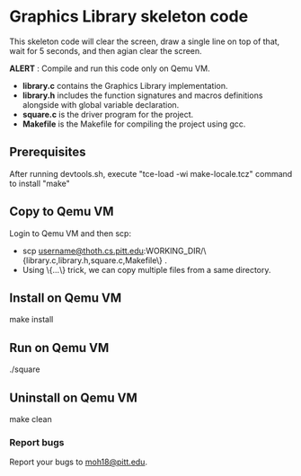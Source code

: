 # Graphics Library skeleton code
This skeleton code will clear the screen, draw a single line on top of that, wait for 5 seconds, and then agian clear the screen.

**ALERT** : Compile and run this code only on Qemu VM.

* **library.c** contains the Graphics Library implementation.
* **library.h** includes the function signatures  and macros definitions alongside with global variable declaration.
* **square.c** is the driver program for the project.
* **Makefile** is the Makefile for compiling the project using gcc.


## Prerequisites
After running devtools.sh, execute "tce-load -wi make-locale.tcz" command to install "make"

## Copy to Qemu VM
Login to Qemu VM and then scp:
* scp username@thoth.cs.pitt.edu:WORKING_DIR/\\{library.c,library.h,square.c,Makefile\\} .
* Using \\{...\\} trick, we can copy multiple files from a same directory.

## Install on Qemu VM
make install
## Run on Qemu VM
./square
## Uninstall on Qemu VM
make clean
  
### Report bugs
Report your bugs to moh18@pitt.edu.
